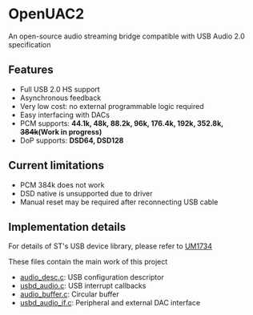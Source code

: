 # OpenUAC2
An open-source audio streaming bridge compatible with USB Audio 2.0 specification

## Features
- Full USB 2.0 HS support
- Asynchronous feedback
- Very low cost: no external programmable logic required
- Easy interfacing with DACs
- PCM supports: **44.1k, 48k, 88.2k, 96k, 176.4k, 192k, 352.8k, ~~384k~~(Work in progress)**
- DoP supports: **DSD64, DSD128**

## Current limitations
- PCM 384k does not work
- DSD native is unsupported due to driver
- Manual reset may be required after reconnecting USB cable

## Implementation details
For details of ST's USB device library, please refer to [UM1734](https://www.st.com/resource/en/user_manual/um1734-stm32cube-usb-device-library-stmicroelectronics.pdf)

These files contain the main work of this project
- [audio_desc.c](audio_desc.c): USB configuration descriptor
- [usbd_audio.c](usbd_audio.c): USB interrupt callbacks
- [audio_buffer.c](audio_buffer.c): Circular buffer
- [usbd_audio_if.c](usbd_audio_if.c): Peripheral and external DAC interface

